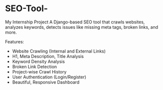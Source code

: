 # SEO-Tool-
My Internship Project
A Django-based SEO tool that crawls websites, analyzes keywords, detects issues like missing meta tags, broken links, and more. 

Features:
- Website Crawling (Internal and External Links)
- H1, Meta Description, Title Analysis
- Keyword Density Analysis
- Broken Link Detection
- Project-wise Crawl History
- User Authentication (Login/Register)
- Beautiful, Responsive Dashboard

